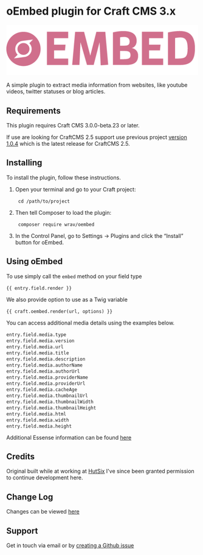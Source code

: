 # oEmbed plugin for Craft CMS 3.x

![oEmbed](resources/img/plugin-logo.png)

A simple plugin to extract media information from websites, like youtube videos, twitter statuses or blog articles.

## Requirements

This plugin requires Craft CMS 3.0.0-beta.23 or later.

If use are looking for CraftCMS 2.5 support use previous project [version 1.0.4](https://github.com/hut6/oembed/tree/1.0.4) 
which is the latest release for CraftCMS 2.5.

## Installing

To install the plugin, follow these instructions.

1. Open your terminal and go to your Craft project:

        cd /path/to/project

2. Then tell Composer to load the plugin:

        composer require wrav/oembed

3. In the Control Panel, go to Settings → Plugins and click the “Install” button for oEmbed.

## Using oEmbed

To use simply call the `embed` method on your field type

    {{ entry.field.render }}
    
We also provide option to use as a Twig variable

    {{ craft.oembed.render(url, options) }}
    
You can access additional media details using the examples below.

    entry.field.media.type
    entry.field.media.version
    entry.field.media.url
    entry.field.media.title
    entry.field.media.description
    entry.field.media.authorName
    entry.field.media.authorUrl
    entry.field.media.providerName
    entry.field.media.providerUrl
    entry.field.media.cacheAge
    entry.field.media.thumbnailUrl
    entry.field.media.thumbnailWidth
    entry.field.media.thumbnailHeight
    entry.field.media.html
    entry.field.media.width
    entry.field.media.height
    
Additional Essense information can be found [here](https://github.com/essence/essence)

## Credits

Original built while at working at [HutSix](https://hutsix.com.au/) I've since been granted permission to continue development here.

## Change Log

Changes can be viewed [here](https://github.com/wrav/oembed/blob/master/CHANGELOG.md)

## Support

Get in touch via email or by [creating a Github issue](/wrav/oembed/issues)